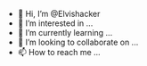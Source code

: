 - 👋 Hi, I’m @Elvishacker
- 👀 I’m interested in ...
- 🌱 I’m currently learning ...
- 💞️ I’m looking to collaborate on ...
- 📫 How to reach me ...

<!---
Elvishacker/Elvishacker is a ✨ special ✨ repository because its `README.md` (this file) appears on your GitHub profile.
You can click the Preview link to take a look at your changes.
--->
